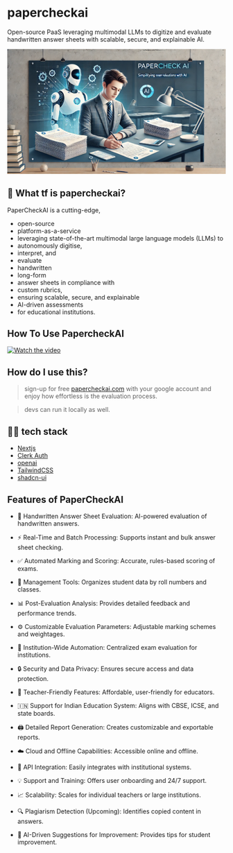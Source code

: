 # papercheckai

Open-source PaaS leveraging multimodal LLMs to digitize and evaluate handwritten answer sheets with scalable, secure, and explainable AI.

![Open-source PaaS leveraging multimodal LLMs to digitize and evaluate handwritten answer sheets with scalable, secure, and explainable AI.]( https://github.com/papercheckai/papercheckai/blob/main/public/img.png)



## 👀 What tf is papercheckai?

PaperCheckAI is a cutting-edge, 
- open-source
- platform-as-a-service
- leveraging state-of-the-art multimodal large language models (LLMs) to
- autonomously digitise,
- interpret, and
- evaluate
- handwritten
- long-form
- answer sheets in compliance with
- custom rubrics,
- ensuring scalable, secure, and explainable
- AI-driven assessments
- for educational institutions.

## How To Use PapercheckAI
[![Watch the video](https://img.youtube.com/vi/xktWLD7lFU4/hqdefault.jpg)]([https://www.youtube.com/watch?v=VIDEO_ID](https://www.youtube.com/watch?v=xktWLD7lFU4))


## How do I use this?

>sign-up for free [papercheckai.com](https://papercheckai.com) with your google account and enjoy how effortless is the evaluation process.

> devs can run it locally as well.


## 👨‍💻 tech stack

- [Nextjs](https://nextjs.org/)
- [Clerk Auth](https://clerk.com/)
- [openai](https://openai.com/)
- [TailwindCSS](https://tailwindcss.com)
- [shadcn-ui](https://ui.shadcn.com)

## Features of PaperCheckAI  

- 📝 Handwritten Answer Sheet Evaluation: AI-powered evaluation of handwritten answers.
  
- ⚡ Real-Time and Batch Processing: Supports instant and bulk answer sheet checking.
- ✅ Automated Marking and Scoring: Accurate, rules-based scoring of exams.
- 📂 Management Tools: Organizes student data by roll numbers and classes.
- 📊 Post-Evaluation Analysis: Provides detailed feedback and performance trends.
- ⚙️ Customizable Evaluation Parameters: Adjustable marking schemes and weightages.
- 🏫 Institution-Wide Automation: Centralized exam evaluation for institutions.
- 🔒 Security and Data Privacy: Ensures secure access and data protection.
- 🍎 Teacher-Friendly Features: Affordable, user-friendly for educators.
- 🇮🇳 Support for Indian Education System: Aligns with CBSE, ICSE, and state boards.
- 🖨️ Detailed Report Generation: Creates customizable and exportable reports.
- ☁️ Cloud and Offline Capabilities: Accessible online and offline.
- 🔗 API Integration: Easily integrates with institutional systems.
- 💡 Support and Training: Offers user onboarding and 24/7 support.
- 📈 Scalability: Scales for individual teachers or large institutions.
- 🔍 Plagiarism Detection (Upcoming): Identifies copied content in answers.
- 🌟 AI-Driven Suggestions for Improvement: Provides tips for student improvement.


 
  
